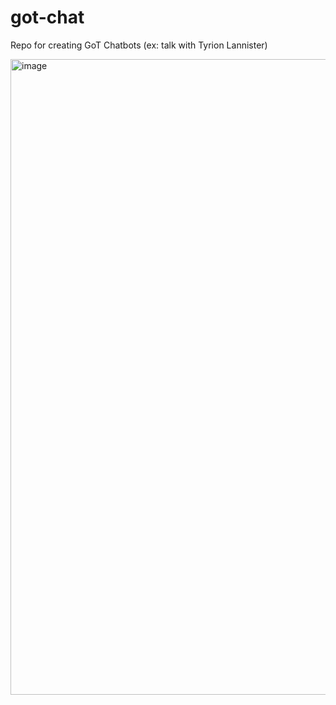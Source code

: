 # got-chat
Repo for creating GoT Chatbots (ex: talk with Tyrion Lannister)

<img width="1017" alt="image" src="https://github.com/parker84/got-chat/assets/12496987/a7ef8f2e-c66b-4ec4-a256-7ae5f5f1b497">
